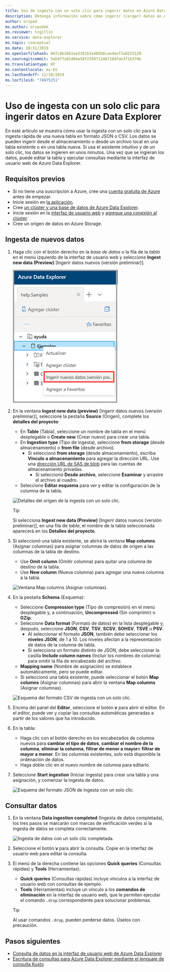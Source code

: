 ```yaml
---
title: Uso de ingesta con un solo clic para ingerir datos en Azure Data Explorer
description: Obtenga información sobre cómo ingerir (cargar) datos en Azure Data Explorer mediante la ingesta con un solo clic.
author: orspod
ms.author: orspodek
ms.reviewer: tzgitlin
ms.service: data-explorer
ms.topic: conceptual
ms.date: 10/31/2019
ms.openlocfilehash: 0d7c8b2661ee3361b3a485b8cae4eef3a8225120
ms.sourcegitcommit: 5ab4f7a81d04a58f235071240718dfae3f1b370b
ms.translationtype: HT
ms.contentlocale: es-ES
ms.lasthandoff: 12/10/2019
ms.locfileid: "74975251"
---
```

# <a name="use-one-click-ingestion-to-ingest-data-into-azure-data-explorer"></a>Uso de ingesta con un solo clic para ingerir datos en Azure Data Explorer

En este artículo se muestra cómo usar la ingesta con un solo clic para la ingesta rápida de una nueva tabla en formato JSON o CSV. Los datos se pueden ingerir desde el almacenamiento o desde un archivo local en una tabla existente o en una tabla nueva. Si usa el asistente intuitivo y de un solo clic, los datos se ingieren en unos minutos. Una vez que se ingieran los datos, puede editar la tabla y ejecutar consultas mediante la interfaz de usuario web de Azure Data Explorer.

## <a name="prerequisites"></a>Requisitos previos

* Si no tiene una suscripción a Azure, cree una [cuenta gratuita de Azure](https://azure.microsoft.com/free/) antes de empezar.
* Inicie sesión en [la aplicación](https://dataexplorer.azure.com/).
* Cree [un clúster y una base de datos de Azure Data Explorer](create-cluster-database-portal.md).
* Inicie sesión en la [interfaz de usuario web](https://dataexplorer.azure.com/) y [agregue una conexión al clúster](/azure/data-explorer/web-query-data#add-clusters).
* Cree un origen de datos en Azure Storage.

## <a name="ingest-new-data"></a>Ingesta de nuevos datos

1. Haga clic con el botón derecho en la *base de datos* o la fila de la *tabla* en el menú izquierdo de la interfaz de usuario web y seleccione **Ingest new data (Preview)** [Ingerir datos nuevos (versión preliminar)].

    ![Seleccione la ingesta con un solo clic en la interfaz de usuario web.](media/ingest-data-one-click/one-click-ingestion-in-webui.png)   
 
1. En la ventana **Ingest new data (preview)** [Ingerir datos nuevos (versión preliminar)], seleccione la pestaña **Source** (Origen), complete los **detalles del proyecto**:

    * En **Table** (Tabla), seleccione un nombre de tabla en el menú desplegable o **Create new** (Crear nuevo) para crear una tabla.
    * En **Ingestion type** (Tipo de ingesta), seleccione **from storage** (desde almacenamiento) o **from file** (desde archivo).
        * Si seleccionó **from storage** (desde almacenamiento), escriba **Vínculo a almacenamiento** para agregar la dirección URL. Use una [dirección URL de SAS de blob](/azure/vs-azure-tools-storage-explorer-blobs#get-the-sas-for-a-blob-container) para las cuentas de almacenamiento privadas. 
            * Si seleccionó **Desde archivo**, seleccione **Examinar** y arrastre el archivo al cuadro.
    * Seleccione **Editar esquema** para ver y editar la configuración de la columna de la tabla.
 
    ![Detalles del origen de la ingesta con un solo clic.](media/ingest-data-one-click/one-click-ingestion-source.png) 

    > [!TIP]
    > Si selecciona **Ingest new data (Preview)** [Ingerir datos nuevos (versión preliminar)], en una fila de *tabla*, el nombre de la tabla seleccionada aparecerá en los **Detalles del proyecto**.

1. Si seleccionó una tabla existente, se abrirá la ventana **Map columns** (Asignar columnas) para asignar columnas de datos de origen a las columnas de la tabla de destino. 
    * Use **Omit column** (Omitir columna) para quitar una columna de destino de la tabla. 
    * Use **New column** (Nueva columna) para agregar una nueva columna a la tabla. 

    ![Ventana Map columns (Asignar columnas).](media/ingest-data-one-click/one-click-map-columns-window.png)

1. En la pestaña **Schema** (Esquema):

    * Seleccione **Compression type** (Tipo de compresión) en el menú desplegable y, a continuación, **Uncompressed** (Sin comprimir) o **GZip**.
    * Seleccione **Data format** (Formato de datos) en la lista desplegable y, después, seleccione **JSON**, **CSV**, **TSV**, **SCSV**, **SOHSV**, **TSVE** o **PSV**. 
        * Al seleccionar el formato **JSON**, también debe seleccionar los **niveles JSON**, de 1 a 10. Los niveles afectan a la representación de datos de la columna de tabla. 
        * Si selecciona un formato distinto de JSON, debe seleccionar la casilla **Include column names** (Incluir los nombres de columna) para omitir la fila de encabezado del archivo.
    * **Mapping name** (Nombre de asignación) se establece automáticamente, pero se puede editar.
    * Si seleccionó una tabla existente, puede seleccionar el botón **Map columns** (Asignar columnas) para abrir la ventana **Map columns** (Asignar columnas).

    ![Esquema del formato CSV de ingesta con un solo clic.](media/ingest-data-one-click/one-click-csv-format.png)

1. Encima del panel del **Editor**, seleccione el botón **v** para abrir el editor. En el editor, puede ver y copiar las consultas automáticas generadas a partir de los valores que ha introducido. 

1.  En la tabla: 
    * Haga clic con el botón derecho en los encabezados de columna nuevos para **cambiar el tipo de datos**, **cambiar el nombre de la columna**, **eliminar la columna**, **filtrar de menor a mayor**o **filtrar de mayor a menor**. En las columnas existentes, solo está disponible la ordenación de datos. 
    * Haga doble clic en el nuevo nombre de columna para editarlo.

1. Seleccione **Start ingestion** (Iniciar ingesta) para crear una tabla y una asignación, y comenzar la ingesta de datos.

    ![Esquema del formato JSON de ingesta con un solo clic.](media/ingest-data-one-click/one-click-json-format.png) 
 
## <a name="query-data"></a>Consultar datos

1. En la ventana **Data ingestion completed** (Ingesta de datos completada), los tres pasos se marcarán con marcas de verificación verdes si la ingesta de datos se completa correctamente.
 
    ![Ingesta de datos con un solo clic completada.](media/ingest-data-one-click/one-click-data-ingestion-complete.png)

1. Seleccione el botón **v** para abrir la consulta. Copie en la interfaz de usuario web para editar la consulta.

1. El menú de la derecha contiene las opciones **Quick queries** (Consultas rápidas) y **Tools** (Herramientas). 

    * **Quick queries** (Consultas rápidas) incluye vínculos a la interfaz de usuario web con consultas de ejemplo.
    * **Tools** (Herramientas) incluye un vínculo a los **comandos de eliminación** en la interfaz de usuario web, que le permiten ejecutar el comando `.drop` correspondiente para solucionar problemas.

    > [!TIP]
    > Al usar comandos `.drop`, pueden perderse datos. Úselos con precaución.

## <a name="next-steps"></a>Pasos siguientes

* [Consulta de datos en la interfaz de usuario web de Azure Data Explorer](web-query-data.md)
* [Escritura de consultas para Azure Data Explorer mediante el lenguaje de consulta Kusto](write-queries.md)
